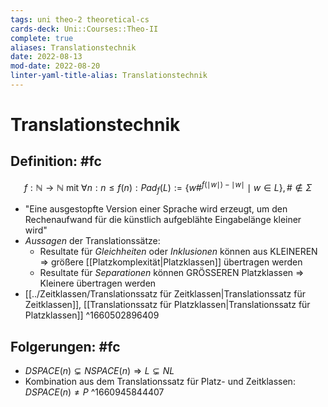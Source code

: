 ```yaml
---
tags: uni theo-2 theoretical-cs
cards-deck: Uni::Courses::Theo-II
complete: true
aliases: Translationstechnik
date: 2022-08-13
mod-date: 2022-08-20
linter-yaml-title-alias: Translationstechnik
---
```


# Translationstechnik

## Definition: #fc
$$f:\mathbb{N}\rightarrow\mathbb{N}\text{ mit }\forall n:n\leq f(n):Pad_f(L):=\{w\#^{f(\mid w\mid)-\mid w\mid}\mid w\in L\},\#\notin\Sigma$$
- "Eine ausgestopfte Version einer Sprache wird erzeugt, um den Rechenaufwand für die künstlich aufgeblähte Eingabelänge kleiner wird"
- *Aussagen* der Translationssätze:
	- Resultate für *Gleichheiten* oder *Inklusionen* können aus KLEINEREN $\Rightarrow$ größere [[Platzkomplexität|Platzklassen]] übertragen werden
	- Resultate für *Separationen* können GRÖSSEREN Platzklassen $\Rightarrow$ Kleinere übertragen werden
- [[../Zeitklassen/Translationssatz für Zeitklassen|Translationssatz für Zeitklassen]], [[Translationssatz für Platzklassen|Translationssatz für Platzklassen]]
^1660502896409

## Folgerungen: #fc
- $DSPACE(n)\subsetneq NSPACE(n)\Rightarrow L\subsetneq NL$
- Kombination aus dem Translationssatz für Platz- und Zeitklassen: $DSPACE(n)\neq P$
^1660945844407
